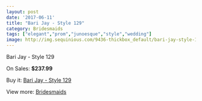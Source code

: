 ```yaml
---
layout: post
date: '2017-06-11'
title: "Bari Jay - Style 129"
category: Bridesmaids
tags: ["elegant","prom","junoesque","style","wedding"]
image: http://img.sequinious.com/9436-thickbox_default/bari-jay-style-129.jpg
---
```

Bari Jay - Style 129

On Sales: **$237.99**
<a href="https://www.sequinious.com/bridesmaids/4084-bari-jay-style-129.html"><amp-img layout="responsive" width="600" height="600" src="//img.sequinious.com/9436-thickbox_default/bari-jay-style-129.jpg" alt="Bari Jay - Style 129 0" /></a>

Buy it: [Bari Jay - Style 129](https://www.sequinious.com/bridesmaids/4084-bari-jay-style-129.html "Bari Jay - Style 129")

View more: [Bridesmaids](https://www.sequinious.com/3-bridesmaids "Bridesmaids")